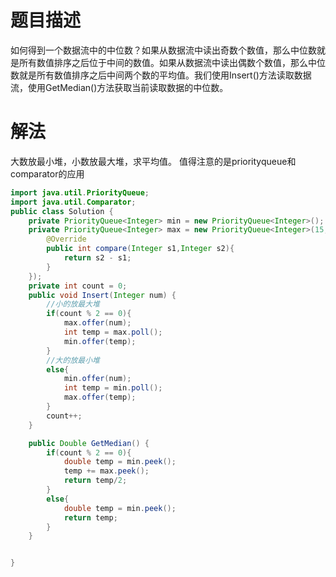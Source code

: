 # 题目描述
如何得到一个数据流中的中位数？如果从数据流中读出奇数个数值，那么中位数就是所有数值排序之后位于中间的数值。如果从数据流中读出偶数个数值，那么中位数就是所有数值排序之后中间两个数的平均值。我们使用Insert()方法读取数据流，使用GetMedian()方法获取当前读取数据的中位数。

# 解法
大数放最小堆，小数放最大堆，求平均值。
值得注意的是priorityqueue和comparator的应用
```java
import java.util.PriorityQueue;
import java.util.Comparator;
public class Solution {
    private PriorityQueue<Integer> min = new PriorityQueue<Integer>();
    private PriorityQueue<Integer> max = new PriorityQueue<Integer>(15,new Comparator<Integer>(){
        @Override
        public int compare(Integer s1,Integer s2){
            return s2 - s1;
        }
    });
    private int count = 0;                                                           
    public void Insert(Integer num) {
        //小的放最大堆
        if(count % 2 == 0){
            max.offer(num);
            int temp = max.poll();
            min.offer(temp);
        }
        //大的放最小堆
        else{
            min.offer(num);
            int temp = min.poll();
            max.offer(temp);
        }
        count++;
    }

    public Double GetMedian() {
        if(count % 2 == 0){
            double temp = min.peek();
            temp += max.peek();
            return temp/2;
        }
        else{
            double temp = min.peek();
            return temp;
        }
    }


}
```

